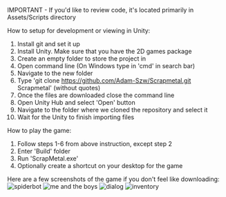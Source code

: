 IMPORTANT - If you'd like to review code, it's located primarily in Assets/Scripts directory

How to setup for development or viewing in Unity:
1. Install git and set it up
2. Install Unity. Make sure that you have the 2D games package
3. Create an empty folder to store the project in
4. Open command line (On Windows type in 'cmd' in search bar)
5. Navigate to the new folder
6. Type 'git clone https://github.com/Adam-Szw/Scrapmetal.git Scrapmetal' (without quotes)
7. Once the files are downloaded close the command line
8. Open Unity Hub and select 'Open' button
9. Navigate to the folder where we cloned the repository and select it
10. Wait for the Unity to finish importing files

How to play the game:
1. Follow steps 1-6 from above instruction, except step 2
1. Enter 'Build' folder
2. Run 'ScrapMetal.exe'
3. Optionally create a shortcut on your desktop for the game


Here are a few screenshots of the game if you don't feel like downloading:
![spiderbot](https://github.com/Adam-Szw/Scrapmetal/assets/60976405/d14b1b43-39df-4abf-a05c-056baaa7fc99)
![me and the boys](https://github.com/Adam-Szw/Scrapmetal/assets/60976405/d7ddbbfa-18da-48d5-935e-f3cc906b1c86)
![dialog](https://github.com/Adam-Szw/Scrapmetal/assets/60976405/6ac2847b-13be-4da2-932e-590146d64622)
![inventory](https://github.com/Adam-Szw/Scrapmetal/assets/60976405/a25bb218-c814-455a-88f4-01a809feeff1)
